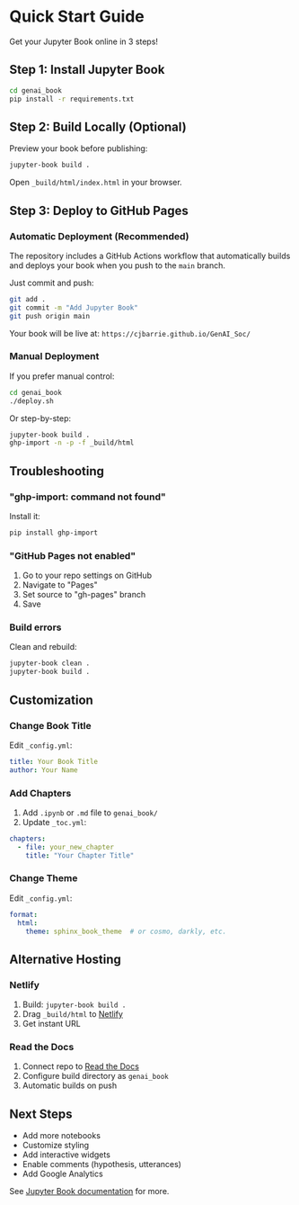 # Quick Start Guide

Get your Jupyter Book online in 3 steps!

## Step 1: Install Jupyter Book

```bash
cd genai_book
pip install -r requirements.txt
```

## Step 2: Build Locally (Optional)

Preview your book before publishing:

```bash
jupyter-book build .
```

Open `_build/html/index.html` in your browser.

## Step 3: Deploy to GitHub Pages

### Automatic Deployment (Recommended)

The repository includes a GitHub Actions workflow that automatically builds and deploys your book when you push to the `main` branch.

Just commit and push:

```bash
git add .
git commit -m "Add Jupyter Book"
git push origin main
```

Your book will be live at: `https://cjbarrie.github.io/GenAI_Soc/`

### Manual Deployment

If you prefer manual control:

```bash
cd genai_book
./deploy.sh
```

Or step-by-step:

```bash
jupyter-book build .
ghp-import -n -p -f _build/html
```

## Troubleshooting

### "ghp-import: command not found"

Install it:
```bash
pip install ghp-import
```

### "GitHub Pages not enabled"

1. Go to your repo settings on GitHub
2. Navigate to "Pages"
3. Set source to "gh-pages" branch
4. Save

### Build errors

Clean and rebuild:
```bash
jupyter-book clean .
jupyter-book build .
```

## Customization

### Change Book Title

Edit `_config.yml`:
```yaml
title: Your Book Title
author: Your Name
```

### Add Chapters

1. Add `.ipynb` or `.md` file to `genai_book/`
2. Update `_toc.yml`:
```yaml
chapters:
  - file: your_new_chapter
    title: "Your Chapter Title"
```

### Change Theme

Edit `_config.yml`:
```yaml
format:
  html:
    theme: sphinx_book_theme  # or cosmo, darkly, etc.
```

## Alternative Hosting

### Netlify

1. Build: `jupyter-book build .`
2. Drag `_build/html` to [Netlify](https://app.netlify.com/drop)
3. Get instant URL

### Read the Docs

1. Connect repo to [Read the Docs](https://readthedocs.org/)
2. Configure build directory as `genai_book`
3. Automatic builds on push

## Next Steps

- Add more notebooks
- Customize styling
- Add interactive widgets
- Enable comments (hypothesis, utterances)
- Add Google Analytics

See [Jupyter Book documentation](https://jupyterbook.org/) for more.
